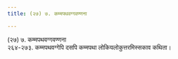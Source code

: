 ```yaml
---
title: (२७) ७. कम्मपथवग्गवण्णना

---
```

(२७) ७. कम्मपथवग्गवण्णना  
२६४-२७३. कम्मपथवग्गेपि दसपि कम्मपथा लोकियलोकुत्तरमिस्सकाव कथिता।  